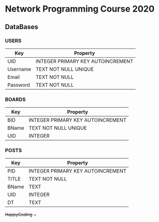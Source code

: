 # Network Programming Course 2020

## DataBases

### USERS
| Key | Property |
| --- | ----------- | 
|UID| INTEGER PRIMARY KEY AUTOINCREMENT | 
|Username| TEXT NOT NULL UNIQUE | 
|Email| TEXT NOT NULL | 
|Password| TEXT NOT NULL | 

### BOARDS
| Key | Property |
| --- | ----------- | 
|BID| INTEGER PRIMARY KEY AUTOINCREMENT | 
|BName| TEXT NOT NULL UNIQUE | 
|UID| INTEGER | 

### POSTS
| Key | Property |
| --- | ----------- | 
|PID| INTEGER PRIMARY KEY AUTOINCREMENT | 
|TITLE| TEXT NOT NULL | 
|BName| TEXT | 
|UID| INTEGER | 
|DT| TEXT | 

~~HappyCoding~~ ~
